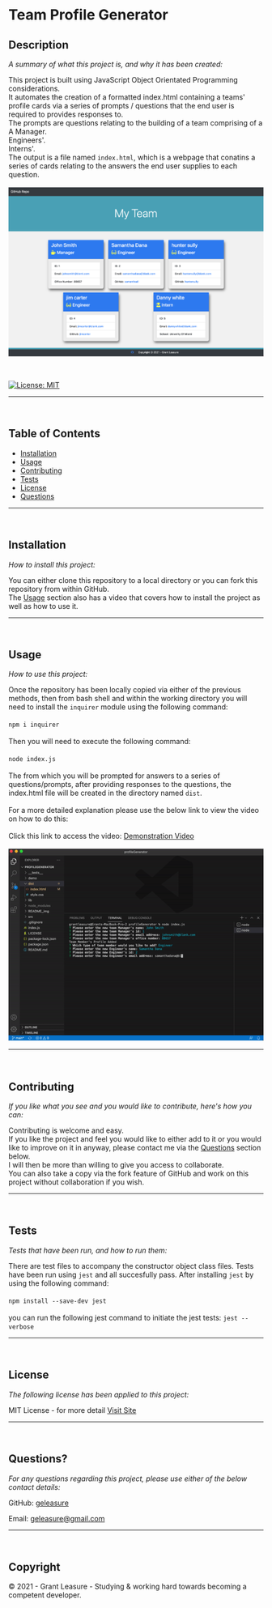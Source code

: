 
# Team Profile Generator

## Description 

*A summary of what this project is, and why it has been created:*

This project is built using JavaScript Object Orientated Programming considerations. <br> It automates the creation of a formatted index.html containing a teams' profile cards via a series of prompts / questions that the end user is required to provides responses to. <br> The prompts are questions relating to the building of a team comprising of a <br> A Manager. <br> Engineers'. <br> Interns'. <br> The output is a file named ```index.html```, which is a webpage that conatins a series of cards relating to the answers the end user supplies to each question. <br><br> ![screenshot](./README_img/screenshot_01.PNG)

<br>

[![License: MIT](https://img.shields.io/badge/License-MIT-yellow.svg)](https://opensource.org/licenses/MIT)

---

<br>


## Table of Contents       
   * [Installation](#installation)
   * [Usage](#usage)
   * [Contributing](#contributing)    
   * [Tests](#tests)    
   * [License](#license)
   * [Questions](#questions)
---

<br>

## Installation

*How to install this project:*

You can either clone this repository to a local directory or you can fork this repository from within GitHub. <br> The [Usage](#usage) section also has a video that covers how to install the project as well as how to use it.

 
---

<br>

## Usage 

*How to use this project:*

Once the repository has been locally copied via either of the previous methods, then from bash shell and within the working directory you will need to install the ```inquirer``` module using the following command: <br><br> ```npm i inquirer``` <br><br> Then you will need to execute the following command: <br><br> ```node index.js``` <br><br> The from which you will be prompted for answers to a series of questions/prompts, after providing responses to the questions, the index.html file will be created in the directory named ```dist```. <br> <br> For a more detailed explanation please use the below link to view the video on how to do this: <br><br> Click this link to access the video: [Demonstration Video](https://youtu.be/-9_rYwq7uSY) <br> <br>![Demo gif](./demo/video22.gif)


---

<br>

## Contributing

*If you like what you see and you would like to contribute, here's how you can:*

Contributing is welcome and easy. <br> If you like the project and feel you would like to either add to it or you would like to improve on it in anyway, please contact me via the [Questions](#questions) section below. <br> I will then be more than willing to give you access to collaborate. <br>You can also take a copy via the fork feature of GitHub and work on this project without collaboration if you wish.

 
---

<br>

## Tests

*Tests that have been run, and how to run them:*

There are test files to accompany the constructor object class files. Tests have been run using ```jest``` and all succesfully pass. After installing ```jest``` by using the following command: <br><br> ```npm install --save-dev jest``` <br><br> you can run the following jest command to initiate the jest tests:
```jest --verbose```

---

<br>

## License

*The following license has been applied to this project:*

MIT License - for more detail [Visit Site](https://opensource.org/licenses/MIT)


---

<br>

## Questions?

*For any questions regarding this project, please use either of the below contact details:*

GitHub: [geleasure](https://github.com/geleasure)

Email: geleasure@gmail.com


---

<br>

## Copyright

© 2021 - Grant Leasure - Studying & working hard towards becoming a competent developer. 

